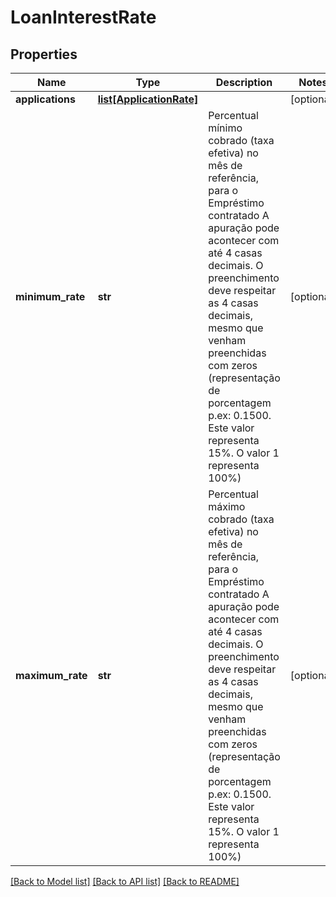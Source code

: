 # LoanInterestRate

## Properties
Name | Type | Description | Notes
------------ | ------------- | ------------- | -------------
**applications** | [**list[ApplicationRate]**](ApplicationRate.md) |  | [optional] 
**minimum_rate** | **str** | Percentual mínimo cobrado (taxa efetiva) no mês de referência, para o Empréstimo contratado  A apuração pode acontecer com até 4 casas decimais. O preenchimento deve respeitar as 4 casas decimais, mesmo que venham preenchidas com zeros (representação de porcentagem p.ex: 0.1500. Este valor representa 15%. O valor 1 representa 100%) | [optional] 
**maximum_rate** | **str** | Percentual máximo cobrado (taxa efetiva) no mês de referência, para o Empréstimo contratado  A apuração pode acontecer com até 4 casas decimais. O preenchimento deve respeitar as 4 casas decimais, mesmo que venham preenchidas com zeros (representação de porcentagem p.ex: 0.1500. Este valor representa 15%. O valor 1 representa 100%) | [optional] 

[[Back to Model list]](../README.md#documentation-for-models) [[Back to API list]](../README.md#documentation-for-api-endpoints) [[Back to README]](../README.md)

